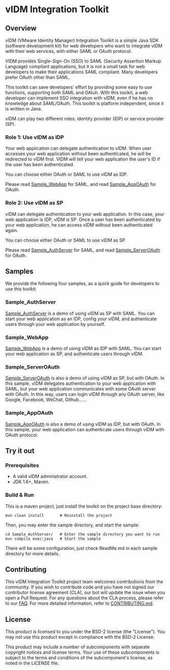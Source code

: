 
# vIDM Integration Toolkit

## Overview

vIDM (VMware Identity Manager) Integration Toolkit is a simple Java SDK (software development 
kit) for web developers who want to integrate vIDM with their web services, with either 
SAML or OAuth protocol.

VIDM provides Single-Sign-On (SSO) to SAML (Security Assertion Markup Language) compliant
applications, but it is not a small task for web developers to make their applications
SAML compliant. Many developers prefer OAuth other than SAML.

This toolkit can save developers' effort by providing some easy to use functions, supporting both SAML
and OAtuh. With this toolkit, a web developer can implement SSO integration with vIDM, even if he has no
knowledge about SAML/OAuth. This toolkit is platform independent, since it is written in Java. 

vIDM can play two different roles: identity provider (IDP) or service provider (SP).

### Role 1: Use vIDM as IDP

Your web application can delegate authentication to vIDM. When user accesses your web application without been authenticated, 
he will be redirected to vIDM first. VIDM will tell your web application the user's ID if the user has been authenticated.

You can choose either OAuth or SAML to use vIDM as IDP.

Please read [Sample_WebApp](Sample_WebApp/) for SAML, and read [Sample_AppOAuth](Sample_AppOAuth/) for OAuth.

### Role 2: Use vIDM as SP

vIDM can delegate authentication to your web application. In this case, your web application is IDP, vIDM is SP. 
Once a user has been authenticated by your web application, he can access vIDM without been authenticated again.

You can choose either OAuth or SAML to use vIDM as SP.

Please read [Sample_AuthServer](Sample_AuthServer/) for SAML, and read [Sample_ServerOAuth](Sample_ServerOAuth/) for OAuth.


## Samples

We provide the following four samples, as a quick guide for developers to use this toolkit.

### Sample_AuthServer
[Sample_AuthServer](Sample_AuthServer/) is a demo of using vIDM as SP with SAML. You can start your
web application as an IDP, config your vIDM, and authenticate users through your web application by yourself.

### Sample_WebApp
[Sample_WebApp](Sample_WebApp/) is a demo of using vIDM as IDP with SAML. You can start your web
application as SP, and authenticate users through vIDM.

### Sample_ServerOAuth
[Sample_ServerOAuth](Sample_ServerOAuth/) is also a demo of using vIDM as SP, but with OAuth.
In this sample, vIDM delegates authentication to your web application with SAML, but your web application communicates with some OAuth server with OAuth. In this way, users can login vIDM through any OAuth server, like Google, Facebook, WeChat, Github...... 

### Sample_AppOAuth
[Sample_AppOAuth](Sample_AppOAuth/) is also a demo of using vIDM as IDP, but with OAuth. 
In this sample, your web application can authenticate users through vIDM with OAuth protocol.

## Try it out

### Prerequisites

* A valid vIDM administrator account.
* JDK 1.6+, Maven.

### Build & Run

This is a maven project, just install the toolkit on the project base directory:

```
mvn clean install       # Reinstall the project
```

Then, you may enter the sample directory, and start the sample:
```
cd Sample_AuthServer/   # Enter the sample directory you want to run
mvn compile exec:java   # Start the sample
```

There will be some configuration, just check ReadMe.md in each sample directory for more details.


## Contributing

This vIDM Integration Toolkit project team welcomes contributions from the community. If you wish to contribute code and you have not signed our contributor license agreement (CLA), our bot will update the issue when you open a Pull Request. For any questions about the CLA process, please refer to our [FAQ](https://cla.vmware.com/faq). For more detailed information, refer to [CONTRIBUTING.md](CONTRIBUTING.md).

## License

This product is licensed to you under the BSD-2 license (the "License").  You may not use this product except in compliance with the BSD-2 License.

This product may include a number of subcomponents with separate copyright notices and license terms. Your use of these subcomponents is subject to the terms and conditions of the subcomponent's license, as noted in the LICENSE file.


